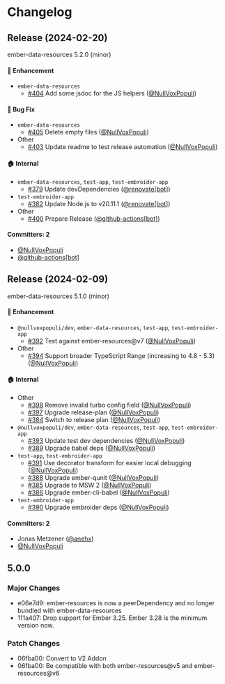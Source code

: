 # Changelog

## Release (2024-02-20)

ember-data-resources 5.2.0 (minor)

#### :rocket: Enhancement
* `ember-data-resources`
  * [#404](https://github.com/NullVoxPopuli/ember-data-resources/pull/404) Add some jsdoc for the JS helpers ([@NullVoxPopuli](https://github.com/NullVoxPopuli))

#### :bug: Bug Fix
* `ember-data-resources`
  * [#405](https://github.com/NullVoxPopuli/ember-data-resources/pull/405) Delete empty files ([@NullVoxPopuli](https://github.com/NullVoxPopuli))
* Other
  * [#403](https://github.com/NullVoxPopuli/ember-data-resources/pull/403) Update readme to test release automation ([@NullVoxPopuli](https://github.com/NullVoxPopuli))

#### :house: Internal
* `ember-data-resources`, `test-app`, `test-embroider-app`
  * [#379](https://github.com/NullVoxPopuli/ember-data-resources/pull/379) Update devDependencies ([@renovate[bot]](https://github.com/apps/renovate))
* `test-embroider-app`
  * [#382](https://github.com/NullVoxPopuli/ember-data-resources/pull/382) Update Node.js to v20.11.1 ([@renovate[bot]](https://github.com/apps/renovate))
* Other
  * [#400](https://github.com/NullVoxPopuli/ember-data-resources/pull/400) Prepare Release ([@github-actions[bot]](https://github.com/apps/github-actions))

#### Committers: 2
- [@NullVoxPopuli](https://github.com/NullVoxPopuli)
- [@github-actions[bot]](https://github.com/apps/github-actions)






## Release (2024-02-09)

ember-data-resources 5.1.0 (minor)

#### :rocket: Enhancement
* `@nullvoxpopuli/dev`, `ember-data-resources`, `test-app`, `test-embroider-app`
  * [#392](https://github.com/NullVoxPopuli/ember-data-resources/pull/392) Test against ember-resources@v7 ([@NullVoxPopuli](https://github.com/NullVoxPopuli))
* Other
  * [#394](https://github.com/NullVoxPopuli/ember-data-resources/pull/394) Support broader TypeScript Range (increasing to 4.8 - 5.3) ([@NullVoxPopuli](https://github.com/NullVoxPopuli))

#### :house: Internal
* Other
  * [#398](https://github.com/NullVoxPopuli/ember-data-resources/pull/398) Remove invalid turbo config field ([@NullVoxPopuli](https://github.com/NullVoxPopuli))
  * [#397](https://github.com/NullVoxPopuli/ember-data-resources/pull/397) Upgrade release-plan ([@NullVoxPopuli](https://github.com/NullVoxPopuli))
  * [#384](https://github.com/NullVoxPopuli/ember-data-resources/pull/384) Switch to release plan ([@NullVoxPopuli](https://github.com/NullVoxPopuli))
* `@nullvoxpopuli/dev`, `ember-data-resources`, `test-app`, `test-embroider-app`
  * [#393](https://github.com/NullVoxPopuli/ember-data-resources/pull/393) Update test dev dependencies ([@NullVoxPopuli](https://github.com/NullVoxPopuli))
  * [#389](https://github.com/NullVoxPopuli/ember-data-resources/pull/389) Upgrade babel deps ([@NullVoxPopuli](https://github.com/NullVoxPopuli))
* `test-app`, `test-embroider-app`
  * [#391](https://github.com/NullVoxPopuli/ember-data-resources/pull/391) Use decorator transform for easier local debugging ([@NullVoxPopuli](https://github.com/NullVoxPopuli))
  * [#388](https://github.com/NullVoxPopuli/ember-data-resources/pull/388) Upgrade ember-qunit ([@NullVoxPopuli](https://github.com/NullVoxPopuli))
  * [#385](https://github.com/NullVoxPopuli/ember-data-resources/pull/385) Upgrade to MSW 2 ([@NullVoxPopuli](https://github.com/NullVoxPopuli))
  * [#386](https://github.com/NullVoxPopuli/ember-data-resources/pull/386) Upgrade ember-cli-babel ([@NullVoxPopuli](https://github.com/NullVoxPopuli))
* `test-embroider-app`
  * [#390](https://github.com/NullVoxPopuli/ember-data-resources/pull/390) Upgrade embroider deps ([@NullVoxPopuli](https://github.com/NullVoxPopuli))

#### Committers: 2
- Jonas Metzener ([@anehx](https://github.com/anehx))
- [@NullVoxPopuli](https://github.com/NullVoxPopuli)

## 5.0.0

### Major Changes

- e06e7d9: ember-resources is now a peerDependency and no longer bundled with ember-data-resources
- 111a407: Drop support for Ember 3.25. Ember 3.28 is the minimum version now.

### Patch Changes

- 06fba00: Convert to V2 Addon
- 06fba00: Be compatible with both ember-resources@v5 and ember-resources@v6
